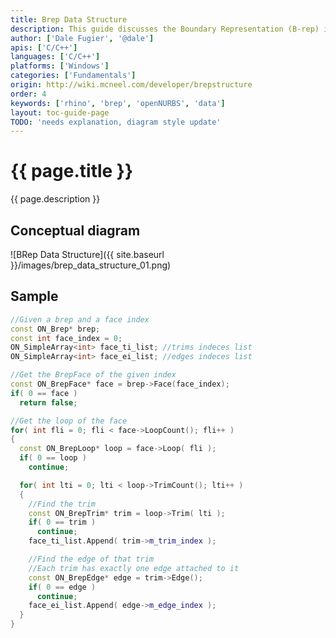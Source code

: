 ```yaml
---
title: Brep Data Structure
description: This guide discusses the Boundary Representation (B-rep) in the context of openNURBS.
author: ['Dale Fugier', '@dale']
apis: ['C/C++']
languages: ['C/C++']
platforms: ['Windows']
categories: ['Fundamentals']
origin: http://wiki.mcneel.com/developer/brepstructure
order: 4
keywords: ['rhino', 'brep', 'openNURBS', 'data']
layout: toc-guide-page
TODO: 'needs explanation, diagram style update'
---
```


# {{ page.title }}

{{ page.description }}

## Conceptual diagram

![BRep Data Structure]({{ site.baseurl }}/images/brep_data_structure_01.png)

## Sample

```cpp
//Given a brep and a face index
const ON_Brep* brep;
const int face_index = 0;
ON_SimpleArray<int> face_ti_list; //trims indeces list
ON_SimpleArray<int> face_ei_list; //edges indeces list

//Get the BrepFace of the given index
const ON_BrepFace* face = brep->Face(face_index);
if( 0 == face )
  return false;

//Get the loop of the face
for( int fli = 0; fli < face->LoopCount(); fli++ )
{
  const ON_BrepLoop* loop = face->Loop( fli );
  if( 0 == loop )
    continue;

  for( int lti = 0; lti < loop->TrimCount(); lti++ )
  {
    //Find the trim
    const ON_BrepTrim* trim = loop->Trim( lti );
    if( 0 == trim )
      continue;
    face_ti_list.Append( trim->m_trim_index );

    //Find the edge of that trim
    //Each trim has exactly one edge attached to it
    const ON_BrepEdge* edge = trim->Edge();
    if( 0 == edge )
      continue;
    face_ei_list.Append( edge->m_edge_index );
  }
}
```
